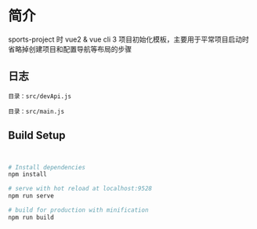 # 简介
sports-project 时 vue2 & vue cli 3 项目初始化模板，主要用于平常项目启动时省略掉创建项目和配置导航等布局的步骤

## 日志
``` 请求地址
目录：src/devApi.js
```

``` 腾讯云SDKAppID
目录：src/main.js
```


## Build Setup

``` bash


# Install dependencies
npm install

# serve with hot reload at localhost:9528
npm run serve

# build for production with minification
npm run build

```